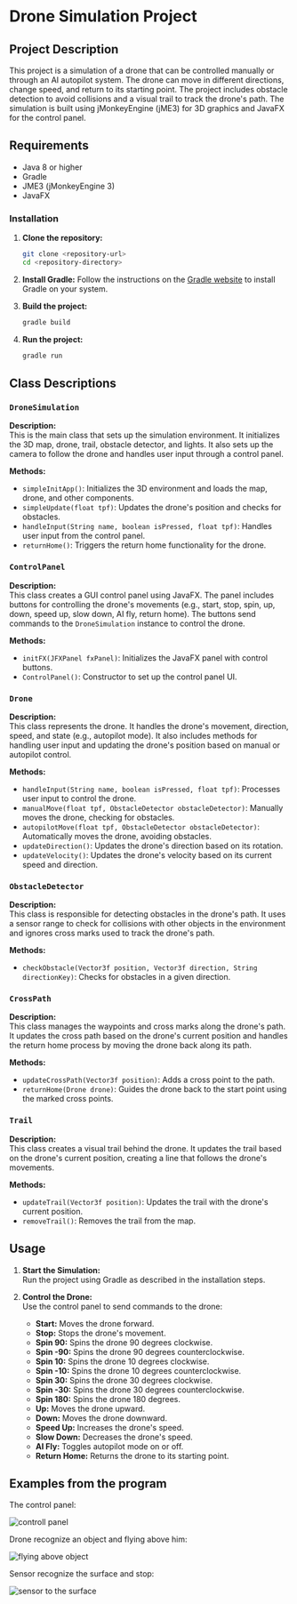 # Drone Simulation Project

## Project Description

This project is a simulation of a drone that can be controlled manually or through an AI autopilot system. The drone can move in different directions, change speed, and return to its starting point. The project includes obstacle detection to avoid collisions and a visual trail to track the drone's path. The simulation is built using jMonkeyEngine (jME3) for 3D graphics and JavaFX for the control panel.

## Requirements

- Java 8 or higher
- Gradle
- JME3 (jMonkeyEngine 3)
- JavaFX

### Installation

1. **Clone the repository:**
    ```bash
    git clone <repository-url>
    cd <repository-directory>
    ```

2. **Install Gradle:**
    Follow the instructions on the [Gradle website](https://gradle.org/install/) to install Gradle on your system.

3. **Build the project:**
    ```bash
    gradle build
    ```

4. **Run the project:**
    ```bash
    gradle run
    ```

## Class Descriptions

### `DroneSimulation`

**Description:**  
This is the main class that sets up the simulation environment. It initializes the 3D map, drone, trail, obstacle detector, and lights. It also sets up the camera to follow the drone and handles user input through a control panel.

**Methods:**
- `simpleInitApp()`: Initializes the 3D environment and loads the map, drone, and other components.
- `simpleUpdate(float tpf)`: Updates the drone's position and checks for obstacles.
- `handleInput(String name, boolean isPressed, float tpf)`: Handles user input from the control panel.
- `returnHome()`: Triggers the return home functionality for the drone.

### `ControlPanel`

**Description:**  
This class creates a GUI control panel using JavaFX. The panel includes buttons for controlling the drone's movements (e.g., start, stop, spin, up, down, speed up, slow down, AI fly, return home). The buttons send commands to the `DroneSimulation` instance to control the drone.

**Methods:**
- `initFX(JFXPanel fxPanel)`: Initializes the JavaFX panel with control buttons.
- `ControlPanel()`: Constructor to set up the control panel UI.

### `Drone`

**Description:**  
This class represents the drone. It handles the drone's movement, direction, speed, and state (e.g., autopilot mode). It also includes methods for handling user input and updating the drone's position based on manual or autopilot control.

**Methods:**
- `handleInput(String name, boolean isPressed, float tpf)`: Processes user input to control the drone.
- `manualMove(float tpf, ObstacleDetector obstacleDetector)`: Manually moves the drone, checking for obstacles.
- `autopilotMove(float tpf, ObstacleDetector obstacleDetector)`: Automatically moves the drone, avoiding obstacles.
- `updateDirection()`: Updates the drone's direction based on its rotation.
- `updateVelocity()`: Updates the drone's velocity based on its current speed and direction.

### `ObstacleDetector`

**Description:**  
This class is responsible for detecting obstacles in the drone's path. It uses a sensor range to check for collisions with other objects in the environment and ignores cross marks used to track the drone's path.

**Methods:**
- `checkObstacle(Vector3f position, Vector3f direction, String directionKey)`: Checks for obstacles in a given direction.

### `CrossPath`

**Description:**  
This class manages the waypoints and cross marks along the drone's path. It updates the cross path based on the drone's current position and handles the return home process by moving the drone back along its path.

**Methods:**
- `updateCrossPath(Vector3f position)`: Adds a cross point to the path.
- `returnHome(Drone drone)`: Guides the drone back to the start point using the marked cross points.

### `Trail`

**Description:**  
This class creates a visual trail behind the drone. It updates the trail based on the drone's current position, creating a line that follows the drone's movements.

**Methods:**
- `updateTrail(Vector3f position)`: Updates the trail with the drone's current position.
- `removeTrail()`: Removes the trail from the map.

## Usage

1. **Start the Simulation:**  
    Run the project using Gradle as described in the installation steps.

2. **Control the Drone:**  
    Use the control panel to send commands to the drone:
    - **Start:** Moves the drone forward.
    - **Stop:** Stops the drone's movement.
    - **Spin 90:** Spins the drone 90 degrees clockwise.
    - **Spin -90:** Spins the drone 90 degrees counterclockwise.
    - **Spin 10:** Spins the drone 10 degrees clockwise.
    - **Spin -10:** Spins the drone 10 degrees counterclockwise.
    - **Spin 30:** Spins the drone 30 degrees clockwise.
    - **Spin -30:** Spins the drone 30 degrees counterclockwise.
    - **Spin 180:** Spins the drone 180 degrees.
    - **Up:** Moves the drone upward.
    - **Down:** Moves the drone downward.
    - **Speed Up:** Increases the drone's speed.
    - **Slow Down:** Decreases the drone's speed.
    - **AI Fly:** Toggles autopilot mode on or off.
    - **Return Home:** Returns the drone to its starting point.

## Examples from the program

The control panel:

![controll panel](https://github.com/nirmeir/Flying-drone-in-3D-map/assets/24902621/e8bc32d5-1a23-44ba-bb6b-b699faa7e326)

Drone recognize an object and flying above him:

![flying above object](https://github.com/nirmeir/Flying-drone-in-3D-map/assets/24902621/2286bc44-f0ca-4d4d-8f2a-8bcf97154fb9)

Sensor recognize the surface and stop:

![sensor to the surface](https://github.com/nirmeir/Flying-drone-in-3D-map/assets/24902621/e560a8b2-4553-4854-8eab-e919282b266d)

